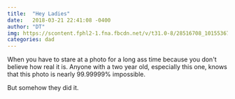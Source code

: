 ```yaml
---
title:  "Hey Ladies"
date:   2018-03-21 22:41:08 -0400
author: "DT"
img: https://scontent.fphl2-1.fna.fbcdn.net/v/t31.0-8/28516708_10155367724212544_3233115092983605141_o.jpg?_nc_cat=0&oh=ebba8708425de6e00396751444f76cca&oe=5B4379DB
categories: dad
---
```


When you have to stare at a photo for a long ass time because you don't
believe how real it is.  Anyone with a two year old, especially this one,
knows that this photo is nearly 99.99999% impossible.

But somehow they did it.